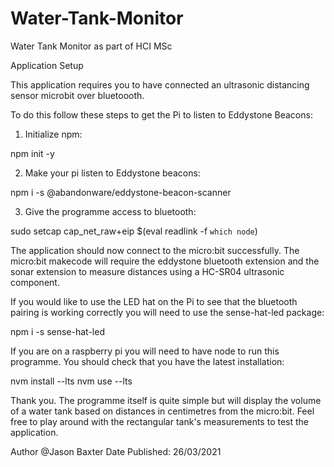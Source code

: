 # Water-Tank-Monitor
Water Tank Monitor as part of HCI MSc

Application Setup

This application requires you to have connected an ultrasonic distancing sensor microbit over bluetoooth.  

To do this follow these steps to get the Pi to listen to Eddystone Beacons:

1. Initialize npm:

npm init -y

2. Make your pi listen to Eddystone beacons:

npm i -s @abandonware/eddystone-beacon-scanner

3. Give the programme access to bluetooth:

sudo setcap cap_net_raw+eip $(eval readlink -f `which node`)

The application should now connect to the micro:bit successfully. 
The micro:bit makecode will require the eddystone bluetooth extension and the sonar extension to measure distances using a HC-SR04 ultrasonic component.

If you would like to use the LED hat on the Pi to see that the bluetooth pairing is working correctly you will need to use the sense-hat-led package:

npm i -s sense-hat-led

If you are on a raspberry pi you will need to have node to run this programme. You should check that you have the latest installation:

nvm install --lts
nvm use --lts

Thank you. The programme itself is quite simple but will display the volume of a water tank based on distances in centimetres from the micro:bit. Feel free to play around with the rectangular tank's measurements to test the application.

Author @Jason Baxter
Date Published: 26/03/2021









